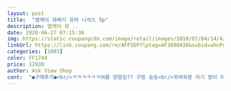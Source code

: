 ```yaml
---
layout: post 
title:  "엠케이 꽈배기 유아 니삭스 5p" 
description: 엠케이 꽈 ..
date: 2020-06-27 07:15:36 
img: https://static.coupangcdn.com/image/retail/images/2018/07/04/14/4/632626a8-7375-48b7-bdec-68fc8e9813ee.jpg 
linkUrl: https://link.coupang.com/re/AFFSDP?lptag=AF3600438&subid=ahnPublicAsk&pageKey=106738509&itemId=322627202&vendorItemId=3789934802&traceid=V0-113-8e9a8aeabfbddf50 
categories: [1003] 
color: FF1744 
price: 12930 
author: Ask View Shop 
cont:  "●구매후기●<br/>ㅋㅋㅋㅋㅋㅋ여름 양말임?? 구멍 숭숭<br/>귀여워용 아기 발이 아직 작아서 조금더 커야하겠지만 괜찮아요 그래도 신겨보았는데 너무 귀여워용 ㅎㅎ<br/>우리아기한텐 커요.<br/>.<br/><br/>" 
---
```

